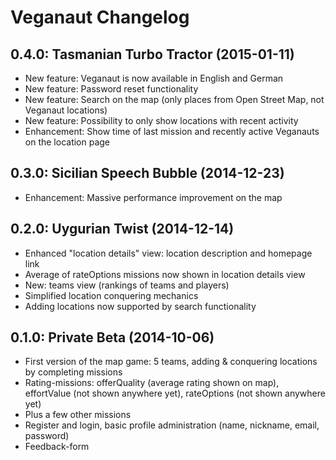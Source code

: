 Veganaut Changelog
==================

0.4.0: Tasmanian Turbo Tractor (2015-01-11)
-------------------------------------------
* New feature: Veganaut is now available in English and German
* New feature: Password reset functionality
* New feature: Search on the map (only places from Open Street Map, not Veganaut locations)
* New feature: Possibility to only show locations with recent activity
* Enhancement: Show time of last mission and recently active Veganauts on the location page


0.3.0: Sicilian Speech Bubble (2014-12-23)
------------------------------------------
* Enhancement: Massive performance improvement on the map


0.2.0: Uygurian Twist (2014-12-14)
----------------------------------
* Enhanced "location details" view: location description and homepage link
* Average of rateOptions missions now shown in location details view
* New: teams view (rankings of teams and players)
* Simplified location conquering mechanics
* Adding locations now supported by search functionality


0.1.0: Private Beta (2014-10-06)
--------------------------------
* First version of the map game: 5 teams, adding & conquering locations by completing missions
* Rating-missions: offerQuality (average rating shown on map), effortValue (not shown anywhere yet), rateOptions (not shown anywhere yet)
* Plus a few other missions
* Register and login, basic profile administration (name, nickname, email, password)
* Feedback-form
